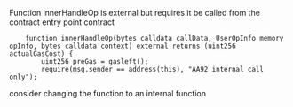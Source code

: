 Function innerHandleOp is external but requires it be called from the contract entry point contract
```solidity
    function innerHandleOp(bytes calldata callData, UserOpInfo memory opInfo, bytes calldata context) external returns (uint256 actualGasCost) {
        uint256 preGas = gasleft();
        require(msg.sender == address(this), "AA92 internal call only");
```
consider changing the function to an internal function